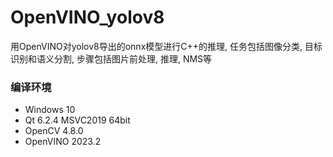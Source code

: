 # OpenVINO_yolov8
用OpenVINO对yolov8导出的onnx模型进行C++的推理, 任务包括图像分类, 目标识别和语义分割, 步骤包括图片前处理, 推理, NMS等

### 编译环境
- Windows 10
- Qt 6.2.4 MSVC2019 64bit
- OpenCV 4.8.0
- OpenVINO 2023.2

